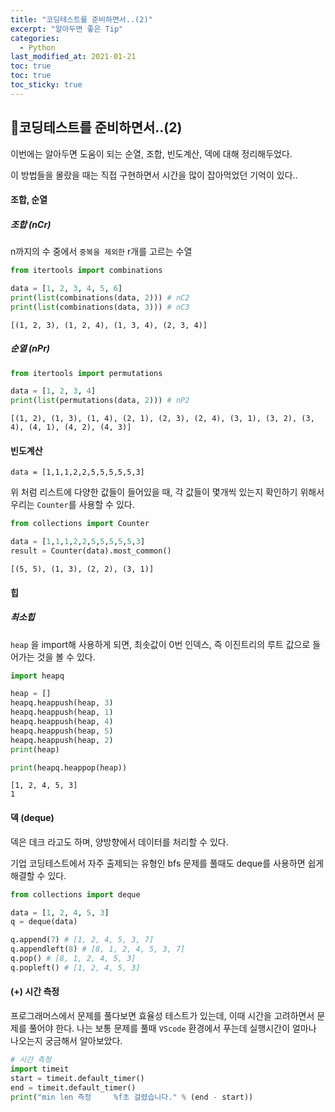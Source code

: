 ```yaml
---
title: "코딩테스트를 준비하면서..(2)"
excerpt: "알아두면 좋은 Tip"
categories:
  - Python
last_modified_at: 2021-01-21
toc: true
toc: true
toc_sticky: true
---
```


## 🤞코딩테스트를 준비하면서..(2)

이번에는 알아두면 도움이 되는 순열, 조합, 빈도계산, 덱에 대해 정리해두었다.

이 방법들을 몰랐을 때는 직접 구현하면서 시간을 많이 잡아먹었던 기억이 있다..



#### 조합, 순열

##### 조합 (nCr)

n까지의 수 중에서 `중복을 제외한` r개를 고르는 수열

```python
from itertools import combinations

data = [1, 2, 3, 4, 5, 6]
print(list(combinations(data, 2))) # nC2
print(list(combinations(data, 3))) # nC3
```

```
[(1, 2, 3), (1, 2, 4), (1, 3, 4), (2, 3, 4)]
```

##### 순열 (nPr)

```python
from itertools import permutations

data = [1, 2, 3, 4]
print(list(permutations(data, 2))) # nP2
```

```
[(1, 2), (1, 3), (1, 4), (2, 1), (2, 3), (2, 4), (3, 1), (3, 2), (3, 4), (4, 1), (4, 2), (4, 3)]
```



#### 빈도계산

```
data = [1,1,1,2,2,5,5,5,5,5,3]
```

위 처럼 리스트에 다양한 값들이 들어있을 때, 각 값들이 몇개씩 있는지 확인하기 위해서 우리는 `Counter`를 사용할 수 있다.

```python
from collections import Counter

data = [1,1,1,2,2,5,5,5,5,5,3]
result = Counter(data).most_common()
```

```
[(5, 5), (1, 3), (2, 2), (3, 1)]
```



#### 힙

##### 최소힙

`heap` 을 import해 사용하게 되면, 최솟값이 0번 인덱스, 즉 이진트리의 루트 값으로 들어가는 것을 볼 수 있다.

```python
import heapq

heap = []
heapq.heappush(heap, 3)  
heapq.heappush(heap, 1)  
heapq.heappush(heap, 4)  
heapq.heappush(heap, 5)  
heapq.heappush(heap, 2)
print(heap)

print(heapq.heappop(heap))
```

```
[1, 2, 4, 5, 3]
1
```



#### 덱 (deque)

덱은 데크 라고도 하며, 양방향에서 데이터를 처리할 수 있다.

기업 코딩테스트에서 자주 출제되는 유형인 bfs 문제를 풀때도 deque를 사용하면 쉽게 해결할 수 있다.

```python
from collections import deque

data = [1, 2, 4, 5, 3]
q = deque(data)

q.append(7) # [1, 2, 4, 5, 3, 7]
q.appendleft(8) # [8, 1, 2, 4, 5, 3, 7]
q.pop() # [8, 1, 2, 4, 5, 3]
q.popleft() # [1, 2, 4, 5, 3]
```



#### (+) 시간 측정

프로그래머스에서 문제를 풀다보면 효율성 테스트가 있는데, 이때 시간을 고려하면서 문제를 풀어야 한다. 나는 보통 문제를 풀때 `VScode` 환경에서 푸는데 실행시간이 얼마나 나오는지 궁금해서 알아보았다.

```python
# 시간 측정
import timeit
start = timeit.default_timer()
end = timeit.default_timer()
print("min len 측정     %f초 걸렸습니다." % (end - start))
```



